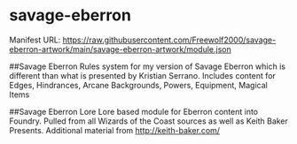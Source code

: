 # savage-eberron
Manifest URL: https://raw.githubusercontent.com/Freewolf2000/savage-eberron-artwork/main/savage-eberron-artwork/module.json

##Savage Eberron
Rules system for my version of Savage Eberron which is different than what is presented by Kristian Serrano.
Includes content for Edges, Hindrances, Arcane Backgrounds, Powers, Equipment, Magical Items

##Savage Eberron Lore
Lore based module for Eberron content into Foundry.
Pulled from all Wizards of the Coast sources as well as Keith Baker Presents.
Additional material from http://keith-baker.com/
